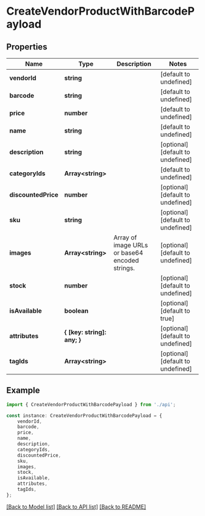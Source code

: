# CreateVendorProductWithBarcodePayload


## Properties

Name | Type | Description | Notes
------------ | ------------- | ------------- | -------------
**vendorId** | **string** |  | [default to undefined]
**barcode** | **string** |  | [default to undefined]
**price** | **number** |  | [default to undefined]
**name** | **string** |  | [default to undefined]
**description** | **string** |  | [optional] [default to undefined]
**categoryIds** | **Array&lt;string&gt;** |  | [default to undefined]
**discountedPrice** | **number** |  | [optional] [default to undefined]
**sku** | **string** |  | [optional] [default to undefined]
**images** | **Array&lt;string&gt;** | Array of image URLs or base64 encoded strings. | [optional] [default to undefined]
**stock** | **number** |  | [optional] [default to undefined]
**isAvailable** | **boolean** |  | [optional] [default to true]
**attributes** | **{ [key: string]: any; }** |  | [optional] [default to undefined]
**tagIds** | **Array&lt;string&gt;** |  | [optional] [default to undefined]

## Example

```typescript
import { CreateVendorProductWithBarcodePayload } from './api';

const instance: CreateVendorProductWithBarcodePayload = {
    vendorId,
    barcode,
    price,
    name,
    description,
    categoryIds,
    discountedPrice,
    sku,
    images,
    stock,
    isAvailable,
    attributes,
    tagIds,
};
```

[[Back to Model list]](../README.md#documentation-for-models) [[Back to API list]](../README.md#documentation-for-api-endpoints) [[Back to README]](../README.md)

